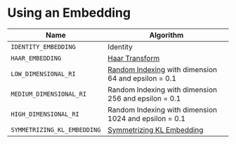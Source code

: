 # Using an Embedding



| Name                        | Algorithm                                                                                             |
| --------------------------- | ----------------------------------------------------------------------------------------------------- |
| `IDENTITY_EMBEDDING`        | Identity                                                                                              |
| `HAAR_EMBEDDING`            | [Haar Transform](http://www.cs.gmu.edu/\~jessica/publications/ikmeans\_sdm\_workshop03.pdf)           |
| `LOW_DIMENSIONAL_RI`        | [Random Indexing](https://en.wikipedia.org/wiki/Random\_indexing) with dimension 64 and epsilon = 0.1 |
| `MEDIUM_DIMENSIONAL_RI`     | Random Indexing with dimension 256 and epsilon = 0.1                                                  |
| `HIGH_DIMENSIONAL_RI`       | Random Indexing with dimension 1024 and epsilon = 0.1                                                 |
| `SYMMETRIZING_KL_EMBEDDING` | [Symmetrizing KL Embedding](http://www-users.cs.umn.edu/\~banerjee/papers/13/bregman-metric.pdf)      |
